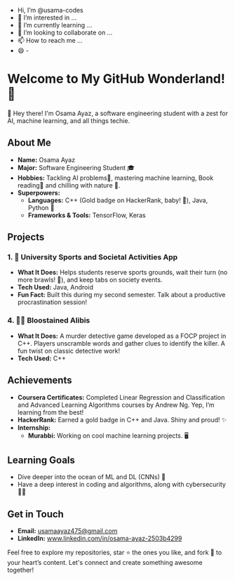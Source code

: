 -  Hi, I’m @usama-codes
- 👀 I’m interested in ...
- 🌱 I’m currently learning ...
- 💞️ I’m looking to collaborate on ...
- 📫 How to reach me ...
- 😄 -  

<!---
usama-codes/usama-codes is a ✨ special ✨ repository because its `README.md` (this file) appears on your GitHub profile.
You can click the Preview link to take a look at your changes.
--->

# Welcome to My GitHub Wonderland! 🌟

👋 Hey there! I'm Osama Ayaz, a software engineering student with a zest for AI, machine learning, and all things techie.

## About Me

- **Name:** Osama Ayaz
- **Major:** Software Engineering Student 🎓
- **Hobbies:** Tackling AI problems🤖, mastering machine learning, Book reading📖 and chilling with nature 🍃.
- **Superpowers:**
  - **Languages:** C++ (Gold badge on HackerRank, baby! 🏅), Java, Python 🐍
  - **Frameworks & Tools:** TensorFlow, Keras

## Projects

### 1. 🎾 University Sports and Societal Activities App

- **What It Does:** Helps students reserve sports grounds, wait their turn (no more brawls! 🤺), and keep tabs on society events.
- **Tech Used:** Java, Android
- **Fun Fact:** Built this during my second semester. Talk about a productive procrastination session!
  
### 4. 🕵️‍♂️ Bloostained Alibis

- **What It Does:** A murder detective game developed as a FOCP project in C++. Players unscramble words and gather clues to identify the killer. A fun twist on classic detective work!
- **Tech Used:** C++

## Achievements

- **Coursera Certificates:** Completed Linear Regression and Classification and Advanced Learning Algorithms courses by Andrew Ng. Yep, I’m learning from the best!
- **HackerRank:** Earned a gold badge in C++ and Java. Shiny and proud! ✨
- **Internship:** 
  - **Murabbi:** Working on cool machine learning projects. 🖥️

## Learning Goals

- Dive deeper into the ocean of ML and DL (CNNs) 🌊
- Have a deep interest in coding and algorithms, along with cybersecurity 🧙‍♂️

## Get in Touch

- **Email:** usamaayaz475@gmail.com
- **LinkedIn:** www.linkedin.com/in/osama-ayaz-2503b4299

Feel free to explore my repositories, star ⭐ the ones you like, and fork 🍴 to your heart’s content. Let's connect and create something awesome together!
